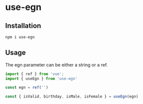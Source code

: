 # use-egn

## Installation

```sh
npm i use-egn
```

## Usage

The egn parameter can be either a string or a ref.

```js
import { ref } from 'vue';
import { useEgn } from 'use-egn'

const egn = ref('')

const { isValid, birthday, isMale, isFemale } = useEgn(egn)
```
